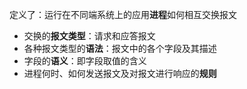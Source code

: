 定义了：运行在不同端系统上的应用**进程**如何相互交换报文<br>
- 交换的**报文类型**：请求和应答报文<br>
- 各种报文类型的**语法**：报文中的各个字段及其描述<br>
- 字段的**语义**：即字段取值的含义<br>
- 进程何时、如何发送报文及对报文进行响应的**规则**<br>
